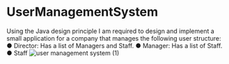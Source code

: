 # UserManagementSystem
Using the Java design principle I am required to design and implement a small application for a company that manages the following user structure:
● Director: Has a list of Managers and Staff.
● Manager: Has a list of Staff. 
● Staff
![user management system (1)](https://github.com/samakhraim/UserManagementSystem/assets/62477773/10e09925-f386-4df9-a216-058aa5e585a6)
